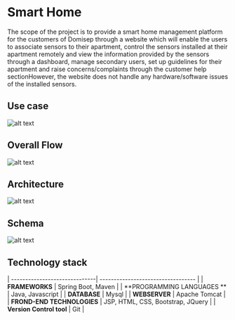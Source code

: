 Smart Home
====================================

The scope of the project is to provide a smart home management platform for the customers of Domisep through a website which will enable the users to associate sensors to their apartment, control the sensors installed at their apartment remotely and view the information provided by the sensors through a dashboard, manage secondary users, set up guidelines for their apartment and raise concerns/complaints through the customer help sectionHowever, the website does not handle any hardware/software issues of the installed sensors.


Use case 
-------------

![alt text](https://github.com/pareeksp47/SmartHome/blob/develop/src/main/resources/static/images/usecase.PNG?raw=true)

Overall Flow 
-------------

![alt text](https://github.com/pareeksp47/SmartHome/blob/develop/src/main/resources/static/images/OverallFlow.png?raw=true)


Architecture 
-------------

![alt text](https://github.com/pareeksp47/SmartHome/blob/develop/src/main/resources/static/images/architecture.PNG?raw=true)


Schema
-------------

![alt text](https://github.com/pareeksp47/SmartHome/blob/develop/src/main/resources/static/images/schema.PNG?raw=true)


Technology stack
-------------------

| ------------------------------| ---------------------------------- |
| **FRAMEWORKS**                | Spring Boot, Maven                 |
| **PROGRAMMING LANGUAGES **    | Java, Javascript                   |
| **DATABASE**                  | Mysql                              |
| **WEBSERVER**                 | Apache Tomcat                      |
| **FROND-END TECHNOLOGIES**    | JSP, HTML, CSS, Bootstrap, JQuery  |
| **Version Control tool**      | Git                                |
